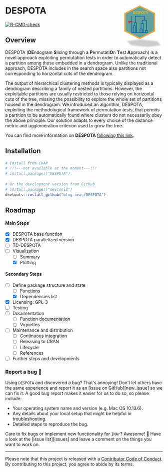 # DESPOTA <img src="man/img/logoDespota.png" align="right" height="138.5" />

<!-- badger source: https://github.com/GuangchuangYu/badger -->
<!-- badges: start -->
<!-- [![CRAN status](https://www.r-pkg.org/badges/version/DESPOTA?color=orange)](https://cran.r-project.org/package=DESPOTA) -->
[![R-CMD-check](https://github.com/blog-neas/DESPOTA/actions/workflows/check-standard.yaml/badge.svg)](https://github.com/blog-neas/DESPOTA/actions/workflows/check-standard.yaml)
<!-- [![](https://img.shields.io/badge/lifecycle-experimental-orange.svg)](https://lifecycle.r-lib.org/articles/stages.html#experimental)
[![Project Status: Active - The project is being actively developed](https://www.repostatus.org/badges/latest/active.svg)](https://www.repostatus.org/#active)
[![codecov](https://codecov.io/gh/blog-neas/INAr/branch/main/graph/badge.svg?token=0XHCFZZYN8)](https://codecov.io/gh/blog-neas/INAr) 
[![License: GPL-3](https://img.shields.io/badge/license-GPL--3-blue.svg)](https://cran.r-project.org/web/licenses/GPL-3) -->
<!-- badges: end -->


## Overview
DESPOTA (**DE**ndogram **S**licing through a **P**ermutati**O**n **T**est **A**pproach) is a novel approach exploiting permutation tests in order to automatically detect a partition among those embedded in a dendrogram. Unlike the traditional approach, DESPOTA includes in the search space also partitions not corresponding to horizontal cuts of the dendrogram.

The output of hierarchical clustering methods is typically displayed as a dendrogram describing a family of nested partitions. However, the exploitable partitions are usually restricted to those relying on horizontal cuts of the tree, missing the possibility to explore the whole set of partitions housed in the dendrogram. We introduced an algorithm, DESPOTA, exploiting the methodological framework of permutation tests, that permits a partition to be automatically found where clusters do not necessarily obey the above principle. Our solution adapts to every choice of the distance metric and agglomeration criterion used to grow the tree.

You can find more information on **DESPOTA** [following this link](http://domenicovistocco.it/en/dv-blog/despota-page/).

## Installation

``` r
# Install from CRAN 
# !!!---not available at the moment---!!!
# install.packages("DESPOTA")

# Or the development version from GitHub
# install.packages("devtools")
devtools::install_github("blog-neas/DESPOTA")
```


## Roadmap

#### Main Steps

- [x] DESPOTA base function
- [x] DESPOTA parallelized version
- [ ] TD-DESPOTA
- [ ] Visualization
	- [ ] Summary
	- [x] Plotting

#### Secondary Steps

- [ ] Define package structure and state
	- [ ] Functions
	- [x] Dependencies list
- [x] Licensing: GPL-3
- [ ] Testing
- [ ] Documentation
	- [ ] Function documentation
	- [ ] Vignettes
- [ ] Maintenance and distribution
	- [ ] Continuous integration
	- [ ] Releasing to CRAN
	- [ ] Lifecycle
	- [ ] References
- [ ] Further steps and developments

### Report a bug 🐛

Using `DESPOTA` and discovered a bug? That's annoying! Don't let others have the same experience and report it as an [issue on GitHub][new_issue] so we can fix it. A good bug report makes it easier for us to do so, so please include:

* Your operating system name and version (e.g. Mac OS 10.13.6).
* Any details about your local setup that might be helpful in troubleshooting.
* Detailed steps to reproduce the bug.

Care to fix bugs or implement new functionality for `INAr`? Awesome! 👏 Have a look at the [issue list][issues] and leave a comment on the things you want to work on.

--------------------------------------------------------------------------------------------------------------------------------------------------

Please note that this project is released with a [Contributor Code of Conduct](https://www.contributor-covenant.org/version/2/1/code_of_conduct/).
By contributing to this project, you agree to abide by its terms.

